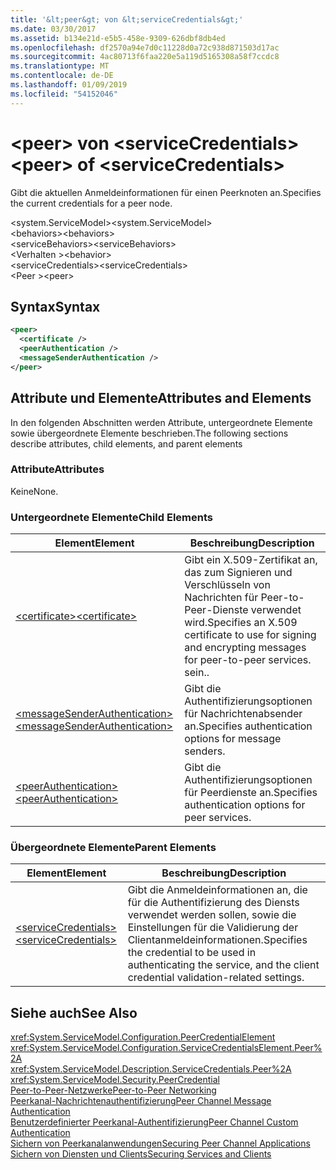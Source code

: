 ```yaml
---
title: '&lt;peer&gt; von &lt;serviceCredentials&gt;'
ms.date: 03/30/2017
ms.assetid: b134e21d-e5b5-458e-9309-626dbf8db4ed
ms.openlocfilehash: df2570a94e7d0c11228d0a72c938d871503d17ac
ms.sourcegitcommit: 4ac80713f6faa220e5a119d5165308a58f7ccdc8
ms.translationtype: MT
ms.contentlocale: de-DE
ms.lasthandoff: 01/09/2019
ms.locfileid: "54152046"
---
```

# <a name="ltpeergt-of-ltservicecredentialsgt"></a><span data-ttu-id="093f5-102">&lt;peer&gt; von &lt;serviceCredentials&gt;</span><span class="sxs-lookup"><span data-stu-id="093f5-102">&lt;peer&gt; of &lt;serviceCredentials&gt;</span></span>
<span data-ttu-id="093f5-103">Gibt die aktuellen Anmeldeinformationen für einen Peerknoten an.</span><span class="sxs-lookup"><span data-stu-id="093f5-103">Specifies the current credentials for a peer node.</span></span>  
  
 <span data-ttu-id="093f5-104">\<system.ServiceModel></span><span class="sxs-lookup"><span data-stu-id="093f5-104">\<system.ServiceModel></span></span>  
<span data-ttu-id="093f5-105">\<behaviors></span><span class="sxs-lookup"><span data-stu-id="093f5-105">\<behaviors></span></span>  
<span data-ttu-id="093f5-106">\<serviceBehaviors></span><span class="sxs-lookup"><span data-stu-id="093f5-106">\<serviceBehaviors></span></span>  
<span data-ttu-id="093f5-107">\<Verhalten ></span><span class="sxs-lookup"><span data-stu-id="093f5-107">\<behavior></span></span>  
<span data-ttu-id="093f5-108">\<serviceCredentials></span><span class="sxs-lookup"><span data-stu-id="093f5-108">\<serviceCredentials></span></span>  
<span data-ttu-id="093f5-109">\<Peer ></span><span class="sxs-lookup"><span data-stu-id="093f5-109">\<peer></span></span>  
  
## <a name="syntax"></a><span data-ttu-id="093f5-110">Syntax</span><span class="sxs-lookup"><span data-stu-id="093f5-110">Syntax</span></span>  
  
```xml  
<peer>
  <certificate />
  <peerAuthentication />
  <messageSenderAuthentication />
</peer>
```  
  
## <a name="attributes-and-elements"></a><span data-ttu-id="093f5-111">Attribute und Elemente</span><span class="sxs-lookup"><span data-stu-id="093f5-111">Attributes and Elements</span></span>  
 <span data-ttu-id="093f5-112">In den folgenden Abschnitten werden Attribute, untergeordnete Elemente sowie übergeordnete Elemente beschrieben.</span><span class="sxs-lookup"><span data-stu-id="093f5-112">The following sections describe attributes, child elements, and parent elements</span></span>  
  
### <a name="attributes"></a><span data-ttu-id="093f5-113">Attribute</span><span class="sxs-lookup"><span data-stu-id="093f5-113">Attributes</span></span>  
 <span data-ttu-id="093f5-114">Keine</span><span class="sxs-lookup"><span data-stu-id="093f5-114">None.</span></span>  
  
### <a name="child-elements"></a><span data-ttu-id="093f5-115">Untergeordnete Elemente</span><span class="sxs-lookup"><span data-stu-id="093f5-115">Child Elements</span></span>  
  
|<span data-ttu-id="093f5-116">Element</span><span class="sxs-lookup"><span data-stu-id="093f5-116">Element</span></span>|<span data-ttu-id="093f5-117">Beschreibung</span><span class="sxs-lookup"><span data-stu-id="093f5-117">Description</span></span>|  
|-------------|-----------------|  
|[<span data-ttu-id="093f5-118">\<certificate></span><span class="sxs-lookup"><span data-stu-id="093f5-118">\<certificate></span></span>](../../../../../docs/framework/configure-apps/file-schema/wcf/certificate-of-peer.md)|<span data-ttu-id="093f5-119">Gibt ein X.509-Zertifikat an, das zum Signieren und Verschlüsseln von Nachrichten für Peer-to-Peer-Dienste verwendet wird.</span><span class="sxs-lookup"><span data-stu-id="093f5-119">Specifies an X.509 certificate to use for signing and encrypting messages for peer-to-peer services.</span></span> <span data-ttu-id="093f5-120">sein.</span><span class="sxs-lookup"><span data-stu-id="093f5-120">.</span></span>|  
|[<span data-ttu-id="093f5-121">\<messageSenderAuthentication></span><span class="sxs-lookup"><span data-stu-id="093f5-121">\<messageSenderAuthentication></span></span>](../../../../../docs/framework/configure-apps/file-schema/wcf/messagesenderauthentication.md)|<span data-ttu-id="093f5-122">Gibt die Authentifizierungsoptionen für Nachrichtenabsender an.</span><span class="sxs-lookup"><span data-stu-id="093f5-122">Specifies authentication options for message senders.</span></span>|  
|[<span data-ttu-id="093f5-123">\<peerAuthentication></span><span class="sxs-lookup"><span data-stu-id="093f5-123">\<peerAuthentication></span></span>](../../../../../docs/framework/configure-apps/file-schema/wcf/peerauthentication.md)|<span data-ttu-id="093f5-124">Gibt die Authentifizierungsoptionen für Peerdienste an.</span><span class="sxs-lookup"><span data-stu-id="093f5-124">Specifies authentication options for peer services.</span></span>|  
  
### <a name="parent-elements"></a><span data-ttu-id="093f5-125">Übergeordnete Elemente</span><span class="sxs-lookup"><span data-stu-id="093f5-125">Parent Elements</span></span>  
  
|<span data-ttu-id="093f5-126">Element</span><span class="sxs-lookup"><span data-stu-id="093f5-126">Element</span></span>|<span data-ttu-id="093f5-127">Beschreibung</span><span class="sxs-lookup"><span data-stu-id="093f5-127">Description</span></span>|  
|-------------|-----------------|  
|[<span data-ttu-id="093f5-128">\<serviceCredentials></span><span class="sxs-lookup"><span data-stu-id="093f5-128">\<serviceCredentials></span></span>](../../../../../docs/framework/configure-apps/file-schema/wcf/servicecredentials.md)|<span data-ttu-id="093f5-129">Gibt die Anmeldeinformationen an, die für die Authentifizierung des Diensts verwendet werden sollen, sowie die Einstellungen für die Validierung der Clientanmeldeinformationen.</span><span class="sxs-lookup"><span data-stu-id="093f5-129">Specifies the credential to be used in authenticating the service, and the client credential validation-related settings.</span></span>|  
  
## <a name="see-also"></a><span data-ttu-id="093f5-130">Siehe auch</span><span class="sxs-lookup"><span data-stu-id="093f5-130">See Also</span></span>  
 <xref:System.ServiceModel.Configuration.PeerCredentialElement>  
 <xref:System.ServiceModel.Configuration.ServiceCredentialsElement.Peer%2A>  
 <xref:System.ServiceModel.Description.ServiceCredentials.Peer%2A>  
 <xref:System.ServiceModel.Security.PeerCredential>  
 [<span data-ttu-id="093f5-131">Peer-to-Peer-Netzwerke</span><span class="sxs-lookup"><span data-stu-id="093f5-131">Peer-to-Peer Networking</span></span>](../../../../../docs/framework/wcf/feature-details/peer-to-peer-networking.md)  
 [<span data-ttu-id="093f5-132">Peerkanal-Nachrichtenauthentifizierung</span><span class="sxs-lookup"><span data-stu-id="093f5-132">Peer Channel Message Authentication</span></span>](https://msdn.microsoft.com/library/80e73386-514e-4c30-9e4a-b9ca8c173a95)  
 [<span data-ttu-id="093f5-133">Benutzerdefinierter Peerkanal-Authentifizierung</span><span class="sxs-lookup"><span data-stu-id="093f5-133">Peer Channel Custom Authentication</span></span>](https://msdn.microsoft.com/library/4aa8a82e-41a8-48e2-8621-7e1cbabdca7c)  
 [<span data-ttu-id="093f5-134">Sichern von Peerkanalanwendungen</span><span class="sxs-lookup"><span data-stu-id="093f5-134">Securing Peer Channel Applications</span></span>](../../../../../docs/framework/wcf/feature-details/securing-peer-channel-applications.md)  
 [<span data-ttu-id="093f5-135">Sichern von Diensten und Clients</span><span class="sxs-lookup"><span data-stu-id="093f5-135">Securing Services and Clients</span></span>](../../../../../docs/framework/wcf/feature-details/securing-services-and-clients.md)
